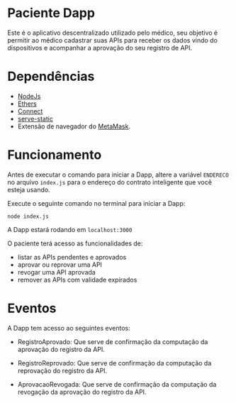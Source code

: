 # Paciente Dapp

Este é o aplicativo descentralizado utilizado pelo médico, seu objetivo é permitir ao médico cadastrar suas APIs para receber os dados vindo do dispositivos e acompanhar a aprovação do seu registro de API.

# Dependências

* [NodeJs](https://nodejs.org/en)
* [Ethers](https://ethers.org)
* [Connect](https://github.com/senchalabs/connect)
* [serve-static](https://github.com/expressjs/serve-static)
* Extensão de navegador do [MetaMask](https://metamask.io).

# Funcionamento

Antes de executar o comando para iniciar a Dapp, altere a variável ```ENDERECO``` no arquivo ```index.js``` para o endereço do contrato inteligente que você esteja usando.

Execute o seguinte comando no terminal para iniciar a Dapp:

```node index.js```

A Dapp estará rodando em ```localhost:3000```

O paciente terá acesso as funcionalidades de:
* listar as APIs pendentes e aprovados
* aprovar ou reprovar uma API
* revogar uma API aprovada
* remover as APIs com validade expirados

# Eventos

A Dapp tem acesso ao seguintes eventos:

* RegistroAprovado: Que serve de confirmação da computação da aprovação do registro da API.

* RegistroReprovado: Que serve de confirmação da computação da reprovação do registro da API.

* AprovacaoRevogada: Que serve de confirmação da computação da revogação da aprovação do registro da API.